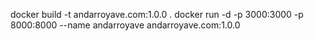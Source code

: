 docker build -t andarroyave.com:1.0.0 .
docker run -d -p 3000:3000 -p 8000:8000 --name andarroyave andarroyave.com:1.0.0